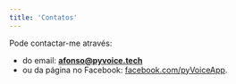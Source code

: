 ```yaml
---
title: 'Contatos'
---
```


Pode contactar-me através:

- do email: **afonso@pyvoice.tech**
- ou da página no Facebook: [facebook.com/pyVoiceApp](https://www.facebook.com/pyVoiceApp).
